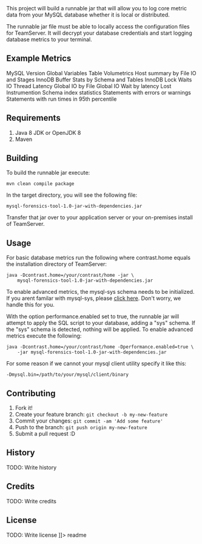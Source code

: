 <snippet>
  <content><![CDATA[
# ${1:MySQL Forensic Tool for TeamServer}
Want database metrics from your TeamServer installation? Great!

This project will build a runnable jar that will allow you to log core
metric data from your MySQL database whether it is local or distributed. 

The runnable jar file must be able to locally access the configuration files 
for TeamServer. It will decrypt your database credentials and start logging database metrics to your
terminal. 

## Example Metrics

MySQL Version 
Global Variables
Table Volumetrics
Host summary by File IO and Stages
InnoDB Buffer Stats by Schema and Tables
InnoDB Lock Waits
IO Thread Latency
Global IO by File 
Global IO Wait by latency
Lost Instrumention
Schema index statistics
Statements with errors or warnings
Statements with run times in 95th percentile

## Requirements
1. Java 8 JDK or OpenJDK 8
2. Maven 

## Building 
To build the runnable jar execute:

	mvn clean compile package

In the target directory, you will see the following file:

	mysql-forensics-tool-1.0-jar-with-dependencies.jar	

Transfer that jar over to your application server or your on-premises
install of TeamServer.

## Usage
For basic database metrics run the following where contrast.home equals the installation directory of TeamServer:

	java -Dcontrast.home=/your/contrast/home -jar \
		mysql-forensics-tool-1.0-jar-with-dependencies.jar

To enable advanced metrics, the mysql-sys schema needs to be initialized. If you arent familar with mysql-sys, please 
[click here](https://github.com/mysql/mysql-sys). Don't worry, we handle this for you. 

With the option performance.enabled set to true, the runnable jar will attempt to apply the SQL script to your 
database, adding a "sys" schema. If the "sys" schema is detected, nothing will be applied. To enable advanced 
metrics execute the following:

	java -Dcontrast.home=/your/contrast/home -Dperformance.enabled=true \
		-jar mysql-forensics-tool-1.0-jar-with-dependencies.jar

For some reason if we cannot your mysql client utility specify it like this:

	-Dmysql.bin=/path/to/your/mysql/client/binary

## Contributing
1. Fork it!
2. Create your feature branch: `git checkout -b my-new-feature`
3. Commit your changes: `git commit -am 'Add some feature'`
4. Push to the branch: `git push origin my-new-feature`
5. Submit a pull request :D
## History
TODO: Write history
## Credits
TODO: Write credits
## License
TODO: Write license
]]></content>
  <tabTrigger>readme</tabTrigger>
</snippet>
